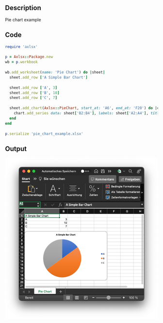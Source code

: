## Description

Pie chart example

## Code

```ruby
require 'axlsx'

p = Axlsx::Package.new
wb = p.workbook

wb.add_worksheet(name: 'Pie Chart') do |sheet|
  sheet.add_row ['A Simple Bar Chart']

  sheet.add_row ['A', 3]
  sheet.add_row ['B', 10]
  sheet.add_row ['C', 7]

  sheet.add_chart(Axlsx::PieChart, start_at: 'A6', end_at: 'F20') do |chart|
    chart.add_series data: sheet['B2:B4'], labels: sheet['A2:A4'], title: sheet['A1']
  end
end

p.serialize 'pie_chart_example.xlsx'
```

## Output

![Output](images/pie_chart_example.png "Output")
